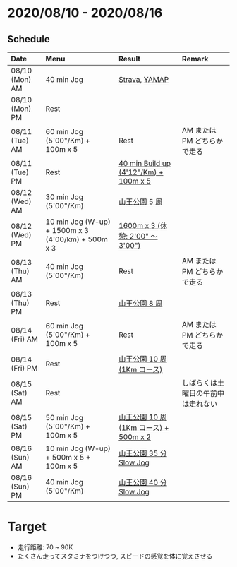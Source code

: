 # 2020/08/10 - 2020/08/16

## Schedule

| Date | Menu | Result | Remark |
|:---|:---|:---|:---|
| 08/10 (Mon) AM | 40 min Jog | [Strava](https://www.strava.com/activities/3890188530), [YAMAP](https://yamap.com/activities/7216449) | |
| 08/10 (Mon) PM | Rest | | |
| 08/11 (Tue) AM | 60 min Jog (5'00"/Km) + 100m x 5 | Rest | AM または PM どちらかで走る |
| 08/11 (Tue) PM | Rest | [40 min Build up (4'12"/Km) + 100m x 5](https://yamap.com/activities/7258201) | |
| 08/12 (Wed) AM | 30 min Jog (5'00"/Km) | [山王公園 5 周](https://yamap.com/activities/7261614) | |
| 08/12 (Wed) PM | 10 min Jog (W-up) + 1500m x 3 (4'00/km) + 500m x 3 | [1600m x 3 (休憩: 2'00" 〜 3'00")](https://yamap.com/activities/7271618) | |
| 08/13 (Thu) AM | 40 min Jog (5'00"/Km) | Rest | AM または PM どちらかで走る |
| 08/13 (Thu) PM | Rest | [山王公園 8 周](https://yamap.com/activities/7286939) | | |
| 08/14 (Fri) AM | 60 min Jog (5'00"/Km) + 100m x 5 | Rest | AM または PM どちらかで走る |
| 08/14 (Fri) PM | Rest | [山王公園 10 周 (1Km コース)](https://yamap.com/activities/7306233) | |
| 08/15 (Sat) AM | Rest | | しばらくは土曜日の午前中は走れない |
| 08/15 (Sat) PM | 50 min Jog (5'00"/Km) + 100m x 5 | [山王公園 10 周 (1Km コース) + 500m x 2](https://yamap.com/activities/7328324) | |
| 08/16 (Sun) AM | 10 min Jog (W-up) + 500m x 5 + 100m x 5 | [山王公園 35 分 Slow Jog](https://yamap.com/activities/7332606) | |
| 08/16 (Sun) PM | 40 min Jog (5'00"/Km) | [山王公園 40 分 Slow Jog](https://yamap.com/activities/7350107) | |

# Target

* 走行距離: 70 ~ 90K
* たくさん走ってスタミナをつけつつ, スピードの感覚を体に覚えさせる
